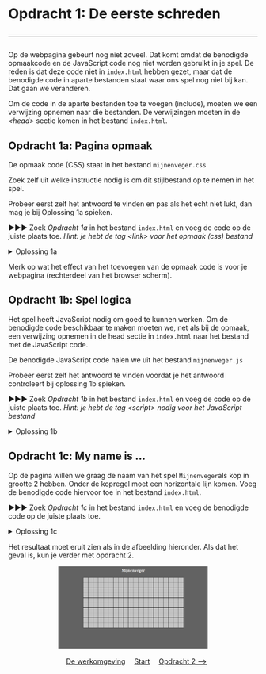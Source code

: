 # Opdracht 1: De eerste schreden<hr>

Op de webpagina gebeurt nog niet zoveel. Dat komt omdat de benodigde opmaakcode en de JavaScript code nog niet worden gebruikt in je spel. De reden is dat deze code niet in `index.html` hebben gezet, maar dat de benodigde code in aparte bestanden staat waar ons spel nog niet bij kan. Dat gaan we veranderen.

Om de code in de aparte bestanden toe te voegen (include), moeten we een verwijzing opnemen naar die bestanden. De verwijzingen moeten in de *&lt;head&gt;* sectie komen in het bestand `index.html`.


## Opdracht 1a: Pagina opmaak

De opmaak code (CSS) staat in het bestand `mijnenveger.css`<br>

Zoek zelf uit welke instructie nodig is om dit stijlbestand op te nemen in het spel.

Probeer eerst zelf het antwoord te vinden en pas als het echt niet lukt, dan mag je bij Oplossing 1a spieken.

▶▶▶ Zoek *Opdracht 1a* in het bestand `index.html` en voeg de code op de juiste plaats toe. _Hint: je hebt de tag &lt;link&gt; voor het opmaak (css) bestand_

<details>
  <summary>Oplossing 1a</summary>

>  &lt;head&gt;<br>
>  &nbsp;&nbsp;&nbsp;&nbsp;&lt;title&gt;Mijnenveger&lt;/title&gt;<br>
>  &nbsp;&nbsp;&nbsp;&nbsp;&lt;meta http-equiv="content-type" content="text/html; charset=UTF-8"&gt;<br>
>  &nbsp;&nbsp;&nbsp;&nbsp;**&lt;link rel="stylesheet" href="mijnenveger.css" type="text/css"&gt;**<br>
>  &lt;/head&gt;<br>
</details>

Merk op wat het effect van het toevoegen van de opmaak code is voor je webpagina (rechterdeel van het browser scherm).

## Opdracht 1b: Spel logica

Het spel heeft JavaScript nodig om goed te kunnen werken. Om de benodigde code beschikbaar te maken moeten we, net als bij de opmaak, een verwijzing opnemen in de head sectie in `index.html` naar het bestand met de JavaScript code.

De benodigde JavaScript code halen we uit het bestand `mijnenveger.js`

Probeer eerst zelf het antwoord te vinden voordat je het antwoord controleert bij oplossing 1b spieken.

▶▶▶ Zoek *Opdracht 1b* in het bestand `index.html` en voeg de code op de juiste plaats toe. _Hint: je hebt de tag &lt;script&gt; nodig voor het JavaScript bestand_


<details>
  <summary>Oplossing 1b</summary>

>  &lt;head&gt;<br>
>  &nbsp;&nbsp;&nbsp;&nbsp;&lt;title&gt;Mijnenveger&lt;/title&gt;<br>
>  &nbsp;&nbsp;&nbsp;&nbsp;&lt;meta http-equiv="content-type" content="text/html; charset=UTF-8"&gt;<br>
>  &nbsp;&nbsp;&nbsp;&nbsp;&lt;link rel="stylesheet" href="mijnenveger.css" type="text/css"&gt;<br>
>  &nbsp;&nbsp;&nbsp;&nbsp;**&lt;script type="text/javascript" src="mijnenveger.js"&gt;&lt;/script&gt;**<br>
>  &lt;/head&gt;<br>
</details>

## Opdracht 1c: My name is ...
Op de pagina willen we graag de naam van het spel `Mijnenveger`als kop in grootte 2 hebben. Onder de kopregel moet een horizontale lijn komen. Voeg de benodigde code hiervoor toe in het bestand `index.html`.

▶▶▶ Zoek *Opdracht 1c* in het bestand `index.html` en voeg de benodigde code op de juiste plaats toe.

<details>
  <summary>Oplossing 1c</summary>
	 <b>&lt;h2&gt;Mijnenveger&lt;/h2&gt;&lt;hr&gt;</b>	
	 <br>Deze code moet in de body van index.html komen.
</details>

Het resultaat moet eruit zien als in de afbeelding hieronder. Als dat het geval is, kun je verder met opdracht 2.
<center>

<img src=images/mijnenveger1_1.png width="60%"/><br>

&emsp;<a href="./mijnenveger-opdracht0.md">De werkomgeving</a>
&emsp;<a href="./Instructies.md">Start</a> 
&emsp;<a href="./mijnenveger-opdracht2.md">Opdracht 2 --></a>
</center>


